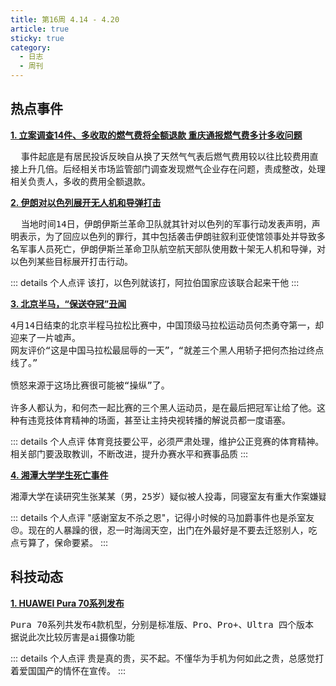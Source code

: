 ```yaml
---
title: 第16周 4.14 - 4.20
article: true
sticky: true
category:
  - 日志
  - 周刊
---
```


<!-- more -->
## **热点事件**
**[1. 立案调查14件、多收取的燃气费将全额退款 重庆通报燃气费多计多收问题](https://news.sina.com.cn/o/2024-04-19/doc-inaskvxh6954870.shtml)**<br/>
<pre style="white-space:pre-wrap">  事件起底是有居民投诉反映自从换了天然气气表后燃气费用较以往比较费用直接上升几倍。后经相关市场监管部门调查发现燃气企业存在问题，责成整改，处理相关负责人，多收的费用全额退款。</pre>

**[2. 伊朗对以色列展开无人机和导弹打击](https://baijiahao.baidu.com/s?id=1796267025333735655&wfr=spider&for=pc)**<br/>
<pre style="white-space:pre-wrap">  当地时间14日，伊朗伊斯兰革命卫队就其针对以色列的军事行动发表声明，声明表示，为了回应以色列的罪行，其中包括袭击伊朗驻叙利亚使馆领事处并导致多名军事人员死亡，伊朗伊斯兰革命卫队航空航天部队使用数十架无人机和导弹，对以色列某些目标展开打击行动。</pre>

::: details 个人点评
该打，以色列就该打，阿拉伯国家应该联合起来干他
:::

**[3. 北京半马，“保送夺冠”丑闻](https://baijiahao.baidu.com/s?id=1796267025333735655&wfr=spider&for=pc)**<br/>

<pre style="white-space:pre-wrap">
4月14日结束的北京半程马拉松比赛中，中国顶级马拉松运动员何杰勇夺第一，却迎来了一片嘘声。
网友评价“这是中国马拉松最屈辱的一天”，“就差三个黑人用轿子把何杰抬过终点线了。”

愤怒来源于这场比赛很可能被“操纵”了。

许多人都认为，和何杰一起比赛的三个黑人运动员，是在最后把冠军让给了他。这种有违竞技体育精神的场面，甚至让主持央视转播的解说员都一度语塞。
</pre>

::: details 个人点评
体育竞技要公平，必须严肃处理，维护公正竞赛的体育精神。相关部门要汲取教训，不断改进，提升办赛水平和赛事品质
:::

**[4. 湘潭大学学生死亡事件](https://www.thepaper.cn/newsDetail_forward_27089807)**<br/>
<pre>湘潭大学在读研究生张某某（男，25岁）疑似被人投毒，同寝室友有重大作案嫌疑，已被刑拘</pre>

::: details 个人点评
"感谢室友不杀之恩"，记得小时候的马加爵事件也是杀室友  :angry:。现在的人暴躁的很，忍一时海阔天空，出门在外最好是不要去迁怒别人，吃点亏算了，保命要紧。
:::

## **科技动态**

**[1. HUAWEI Pura 70系列发布](https://k.sina.com.cn/article_1823348853_6cae187502001ejd8.html)**<br/>
<pre style="white-space:pre-wrap">
Pura 70系列共发布4款机型，分别是标准版、Pro、Pro+、Ultra 四个版本
据说此次比较厉害是ai摄像功能
</pre>

::: details 个人点评
贵是真的贵，买不起。不懂华为手机为何如此之贵，总感觉打着爱国国产的情怀在宣传。
:::